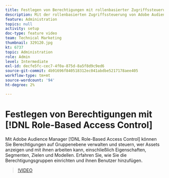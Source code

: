 ```yaml
---
title: Festlegen von Berechtigungen mit rollenbasierter Zugriffssteuerung
description: Mit der rollenbasierten Zugriffssteuerung von Adobe Audience Manager können Sie Berechtigungen auf Gruppenebene verwalten und steuern, wer Assets anzeigen und mit ihnen arbeiten kann, einschließlich Eigenschaften, Segmenten, Zielen und Modellen. Erfahren Sie, wie Sie die Berechtigungsgruppen einrichten und ihnen Benutzer hinzufügen.
feature: Administration
topics: null
activity: setup
doc-type: feature video
team: Technical Marketing
thumbnail: 329120.jpg
kt: 6737
topic: Administration
role: Admin
level: Intermediate
exl-id: decfe5fc-cec7-4f0a-875d-8a5f8d9c9ed6
source-git-commit: 4b91696f840518312ec041abdbe5217178aee405
workflow-type: tm+mt
source-wordcount: '94'
ht-degree: 2%

---
```


# Festlegen von Berechtigungen mit [!DNL Role-Based Access Control]

Mit Adobe Audience Manager [!DNL Role-Based Access Control] können Sie Berechtigungen auf Gruppenebene verwalten und steuern, wer Assets anzeigen und mit ihnen arbeiten kann, einschließlich Eigenschaften, Segmenten, Zielen und Modellen. Erfahren Sie, wie Sie die Berechtigungsgruppen einrichten und ihnen Benutzer hinzufügen.

>[!VIDEO](https://video.tv.adobe.com/v/329120/?quality=12&learn=on)
